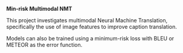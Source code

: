 **Min-risk Multimodal NMT**

This project investigates multimodal Neural Machine Translation, specifically the use of image features to improve caption translation.

Models can also be trained using a minimum-risk loss with BLEU or METEOR as the error function.

